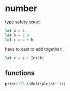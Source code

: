 # number 

type safety issue: 
```swift
let a = 1
let b = 2.0
let c = a + b
```

have to cast to add together: 
```swift
let c = a + Int(b)
```
## functions
```swift
print(120.isMultiple(of: 3))
```
